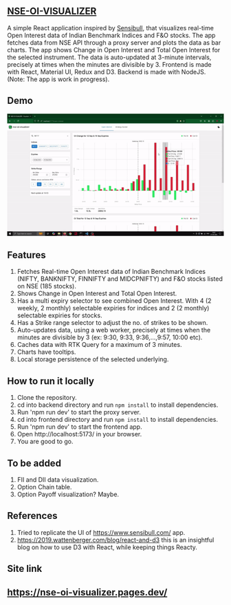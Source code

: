 ## [NSE-OI-VISUALIZER](frontend/misc/header.svg)

A simple React application inspired by [Sensibull](https://www.sensibull.com/), that visualizes real-time Open Interest data of Indian Benchmark Indices and F&O stocks. The app fetches data from NSE API through a proxy server and plots the data as bar charts. The app shows Change in Open Interest and Total Open Interest for the selected instrument. The data is auto-updated at 3-minute intervals, precisely at times when the minutes are divisible by 3. Frontend is made with React, Material UI, Redux and D3. Backend is made with NodeJS. (Note: The app is work in progress).

## Demo
![Usage Demo](frontend/demo/nse-oi-visualizer-demo.gif)

## Features
1. Fetches Real-time Open Interest data of Indian Benchmark Indices (NIFTY, BANKNIFTY, FINNIFTY and MIDCPNIFTY) and F&O stocks listed on NSE (185 stocks).
2. Shows Change in Open Interest and Total Open Interest.
3. Has a multi expiry selector to see combined Open Interest. With 4 (2 weekly, 2 monthly) selectable expiries for indices and 2 (2 monthly) selectable expiries for stocks.
4. Has a Strike range selector to adjust the no. of strikes to be shown.
5. Auto-updates data, using a web worker, precisely at times when the minutes are divisible by 3 (ex: 9:30, 9:33, 9:36,...,9:57, 10:00 etc).
6. Caches data with RTK Query for a maximum of 3 minutes.
7. Charts have tooltips.
8. Local storage persistence of the selected underlying.

## How to run it locally
1. Clone the repository.
2. cd into backend directory and run `npm install` to install dependencies.
3. Run 'npm run dev' to start the proxy server.
4. cd into frontend directory and run `npm install` to install dependencies.
5. Run 'npm run dev' to start the frontend app.
6. Open http://localhost:5173/ in your browser.
7. You are good to go.

## To be added
1. FII and DII data visualization.
2. Option Chain table.
3. Option Payoff visualization? Maybe.

## References
1. Tried to replicate the UI of https://www.sensibull.com/ app.
2. https://2019.wattenberger.com/blog/react-and-d3 this is an insightful blog on how to use D3 with React, while keeping things Reacty.

## Site link
## https://nse-oi-visualizer.pages.dev/

